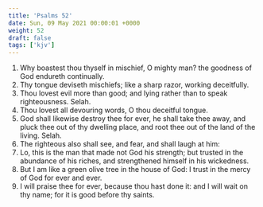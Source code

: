 ```yaml
---
title: 'Psalms 52'
date: Sun, 09 May 2021 00:00:01 +0000
weight: 52
draft: false
tags: ['kjv'] 
---
```


1. Why boastest thou thyself in mischief, O mighty man? the goodness of God endureth continually.
2. Thy tongue deviseth mischiefs; like a sharp razor, working deceitfully.
3. Thou lovest evil more than good; and lying rather than to speak righteousness. Selah.
4. Thou lovest all devouring words, O thou deceitful tongue.
5. God shall likewise destroy thee for ever, he shall take thee away, and pluck thee out of thy dwelling place, and root thee out of the land of the living. Selah.
6. The righteous also shall see, and fear, and shall laugh at him:
7. Lo, this is the man that made not God his strength; but trusted in the abundance of his riches, and strengthened himself in his wickedness.
8. But I am like a green olive tree in the house of God: I trust in the mercy of God for ever and ever.
9. I will praise thee for ever, because thou hast done it: and I will wait on thy name; for it is good before thy saints.
